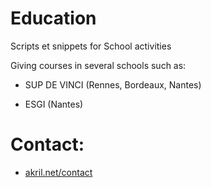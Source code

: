 # Education

Scripts et snippets for School activities

Giving courses in several schools such as:

- SUP DE VINCI (Rennes, Bordeaux, Nantes)

- ESGI (Nantes)

# Contact:

- [akril.net/contact](https://akril.net/contact)
